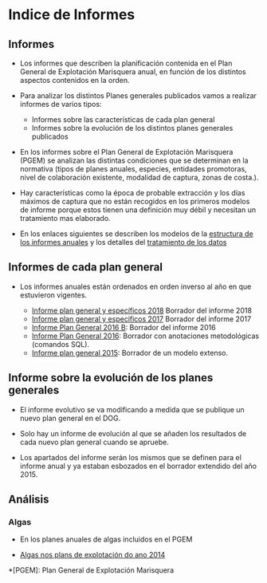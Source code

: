 
Indice de Informes
======

Informes
--------
* Los informes que describen la planificación contenida en el Plan General de Explotación Marisquera anual, en función de los distintos aspectos contenidos en la orden.

* Para analizar los distintos Planes generales publicados vamos a realizar informes de varios tipos:
	+ Informes sobre las características de cada plan general
	+ Informes sobre la evolución de los distintos planes generales publicados


* En los informes sobre el Plan General de Explotación Marisquera (PGEM) se analizan las distintas condiciones que se determinan en la normativa (tipos de planes anuales, especies, entidades promotoras, nivel de colaboración existente, modalidad de captura, zonas de costa.). 

* Hay características como la época de probable extracción y los días máximos de captura que no están recogidos en los primeros modelos de informe porque estos tienen una definición muy débil y necesitan un tratamiento mas elaborado. 

* En los enlaces siguientes se describen los modelos de la [estructura de los informes anuales](inforpgral-mod.md) y los detalles del [tratamiento de los datos](inforpgral-Datos.md)

## Informes de cada plan general

+ Los informes anuales están ordenados en orden inverso al año en que estuvieron vigentes.

	* [Informe plan general y específicos 2018](InfoPlanGeneralEspecifico2018.md) Borrador del informe 2018
	* [Informe plan general y especificos 2017](infoPlanGeneralEspecifico2017.md) Borrador del informe 2017
	* [Informe Plan General 2016 B](info-pexma2016bor.md): Borrador del informe 2016
	* [Informe Plan General 2016](informe-pexma2016draft.md): Borrador con anotaciones metodológicas (comandos SQL). 
	* [Informe plan general 2015](PlanGeneral2015infov01.md): Borrador de un modelo extenso.

## Informe sobre la evolución de los planes generales

+ El informe evolutivo se va modificando a medida que se publique un nuevo plan general en el DOG.

* Solo hay un informe de evolución al que se añaden los resultados de cada nuevo plan general cuando se apruebe. 

* Los apartados del informe serán los mismos que se definen para el informe anual y ya estaban esbozados en el borrador extendido del año 2015.


Análisis
--------

### Algas

* En los planes anuales de algas incluidos en el PGEM

+ [Algas nos plans de explotación do ano 2014](algas2014analisi2.md)






*[PGEM]: Plan General de Explotación Marisquera


